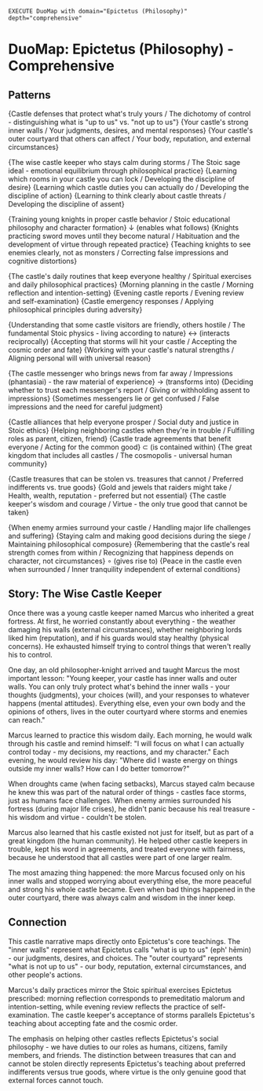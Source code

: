 
~~~
EXECUTE DuoMap with domain="Epictetus (Philosophy)" depth="comprehensive"
~~~

# DuoMap: Epictetus (Philosophy) - Comprehensive

## Patterns

{Castle defenses that protect what's truly yours / The dichotomy of control - distinguishing what is "up to us" vs. "not up to us"}
  {Your castle's strong inner walls / Your judgments, desires, and mental responses}
  {Your castle's outer courtyard that others can affect / Your body, reputation, and external circumstances}
  
{The wise castle keeper who stays calm during storms / The Stoic sage ideal - emotional equilibrium through philosophical practice}
  {Learning which rooms in your castle you can lock / Developing the discipline of desire}
  {Learning which castle duties you can actually do / Developing the discipline of action}
  {Learning to think clearly about castle threats / Developing the discipline of assent}

{Training young knights in proper castle behavior / Stoic educational philosophy and character formation}
  ↓ (enables what follows)
  {Knights practicing sword moves until they become natural / Habituation and the development of virtue through repeated practice}
  {Teaching knights to see enemies clearly, not as monsters / Correcting false impressions and cognitive distortions}

{The castle's daily routines that keep everyone healthy / Spiritual exercises and daily philosophical practices}
  {Morning planning in the castle / Morning reflection and intention-setting}
  {Evening castle reports / Evening review and self-examination}
  {Castle emergency responses / Applying philosophical principles during adversity}

{Understanding that some castle visitors are friendly, others hostile / The fundamental Stoic physics - living according to nature}
  ↔ (interacts reciprocally)
  {Accepting that storms will hit your castle / Accepting the cosmic order and fate}
  {Working with your castle's natural strengths / Aligning personal will with universal reason}

{The castle messenger who brings news from far away / Impressions (phantasiai) - the raw material of experience}
  → (transforms into)
  {Deciding whether to trust each messenger's report / Giving or withholding assent to impressions}
  {Sometimes messengers lie or get confused / False impressions and the need for careful judgment}

{Castle alliances that help everyone prosper / Social duty and justice in Stoic ethics}
  {Helping neighboring castles when they're in trouble / Fulfilling roles as parent, citizen, friend}
  {Castle trade agreements that benefit everyone / Acting for the common good}
  ⊂ (is contained within)
  {The great kingdom that includes all castles / The cosmopolis - universal human community}

{Castle treasures that can be stolen vs. treasures that cannot / Preferred indifferents vs. true goods}
  {Gold and jewels that raiders might take / Health, wealth, reputation - preferred but not essential}
  {The castle keeper's wisdom and courage / Virtue - the only true good that cannot be taken}

{When enemy armies surround your castle / Handling major life challenges and suffering}
  {Staying calm and making good decisions during the siege / Maintaining philosophical composure}
  {Remembering that the castle's real strength comes from within / Recognizing that happiness depends on character, not circumstances}
  ∘ (gives rise to)
  {Peace in the castle even when surrounded / Inner tranquility independent of external conditions}

## Story: The Wise Castle Keeper

Once there was a young castle keeper named Marcus who inherited a great fortress. At first, he worried constantly about everything - the weather damaging his walls (external circumstances), whether neighboring lords liked him (reputation), and if his guards would stay healthy (physical concerns). He exhausted himself trying to control things that weren't really his to control.

One day, an old philosopher-knight arrived and taught Marcus the most important lesson: "Young keeper, your castle has inner walls and outer walls. You can only truly protect what's behind the inner walls - your thoughts (judgments), your choices (will), and your responses to whatever happens (mental attitudes). Everything else, even your own body and the opinions of others, lives in the outer courtyard where storms and enemies can reach."

Marcus learned to practice this wisdom daily. Each morning, he would walk through his castle and remind himself: "I will focus on what I can actually control today - my decisions, my reactions, and my character." Each evening, he would review his day: "Where did I waste energy on things outside my inner walls? How can I do better tomorrow?"

When droughts came (when facing setbacks), Marcus stayed calm because he knew this was part of the natural order of things - castles face storms, just as humans face challenges. When enemy armies surrounded his fortress (during major life crises), he didn't panic because his real treasure - his wisdom and virtue - couldn't be stolen.

Marcus also learned that his castle existed not just for itself, but as part of a great kingdom (the human community). He helped other castle keepers in trouble, kept his word in agreements, and treated everyone with fairness, because he understood that all castles were part of one larger realm.

The most amazing thing happened: the more Marcus focused only on his inner walls and stopped worrying about everything else, the more peaceful and strong his whole castle became. Even when bad things happened in the outer courtyard, there was always calm and wisdom in the inner keep.

## Connection

This castle narrative maps directly onto Epictetus's core teachings. The "inner walls" represent what Epictetus calls "what is up to us" (eph' hēmin) - our judgments, desires, and choices. The "outer courtyard" represents "what is not up to us" - our body, reputation, external circumstances, and other people's actions.

Marcus's daily practices mirror the Stoic spiritual exercises Epictetus prescribed: morning reflection corresponds to premeditatio malorum and intention-setting, while evening review reflects the practice of self-examination. The castle keeper's acceptance of storms parallels Epictetus's teaching about accepting fate and the cosmic order.

The emphasis on helping other castles reflects Epictetus's social philosophy - we have duties to our roles as humans, citizens, family members, and friends. The distinction between treasures that can and cannot be stolen directly represents Epictetus's teaching about preferred indifferents versus true goods, where virtue is the only genuine good that external forces cannot touch.